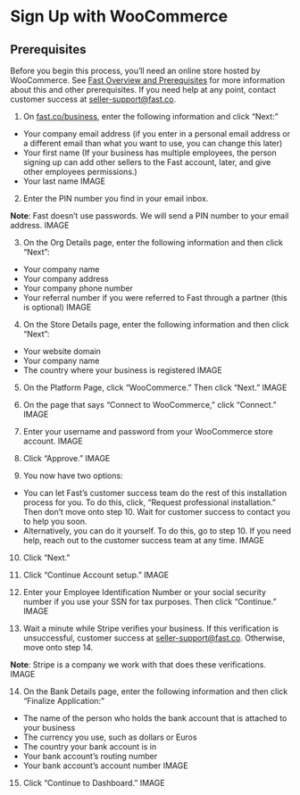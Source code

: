 # Sign Up with WooCommerce
## Prerequisites
Before you begin this process, you’ll need an online store hosted by WooCommerce. See [Fast Overview and Prerequisites](https://docs.google.com/document/d/1E4BGaI4w9Iy8Otb18QfFiTrHvjvdn08_4K5RU7vjKgQ/edit#heading=h.623o5uhwmywu) for more information about this and other prerequisites. If you need help at any point, contact customer success at seller-support@fast.co.
1. On [fast.co/business](https://www.fast.co/business), enter the following information and click “Next:”
- Your company email address (if you enter in a personal email address or a different email than what you want to use, you can change this later)
- Your first name (If your business has multiple employees, the person signing up can add other sellers to the Fast account, later, and give other employees permissions.)
- Your last name
IMAGE

2. Enter the PIN number you find in your email inbox.

**Note**: Fast doesn’t use passwords. We will send a PIN number to your email address.
IMAGE

3. On the Org Details page, enter the following information and then click “Next”:
- Your company name
- Your company address
- Your company phone number
- Your referral number if you were referred to Fast through a partner (this is optional)
IMAGE

4. On the Store Details page, enter the following information and then click “Next”:
- Your website domain
- Your company name
- The country where your business is registered
IMAGE

5. On the Platform Page, click “WooCommerce.” Then click “Next.”
IMAGE

6. On the page that says “Connect to WooCommerce,” click “Connect.”
IMAGE

7. Enter your username and password from your WooCommerce store account.
IMAGE

8. Click “Approve.”
IMAGE

9. You now have two options:
- You can let Fast’s customer success team do the rest of this installation process for you. To do this, click, “Request professional installation.” Then don’t move onto step 10. Wait for customer success to contact you to help you soon.
- Alternatively, you can do it yourself. To do this, go to step 10. If you need help, reach out to the customer success team at any time.
IMAGE

10. Click “Next.”
11. Click “Continue Account setup.”
IMAGE

12. Enter your Employee Identification Number or your social security number if you use your SSN for tax purposes. Then click “Continue.”
IMAGE

13. Wait a minute while Stripe verifies your business. If this verification is unsuccessful, customer success at seller-support@fast.co. Otherwise, move onto step 14.

**Note**: Stripe is a company we work with that does these verifications.
IMAGE

14. On the Bank Details page, enter the following information and then click “Finalize Application:”
- The name of the person who holds the bank account that is attached to your business
- The currency you use, such as dollars or Euros
- The country your bank account is in
- Your bank account’s routing number
- Your bank account’s account number
IMAGE

15. Click “Continue to Dashboard.”
IMAGE
